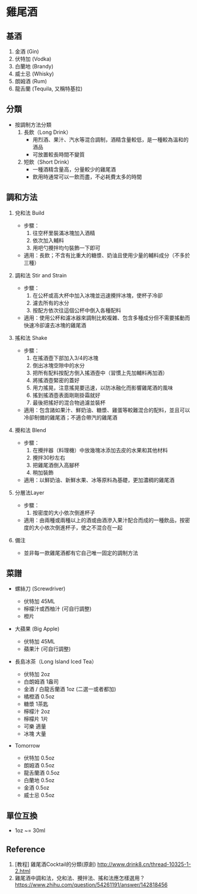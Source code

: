 # 雞尾酒

## 基酒

1. 金酒 (Gin)
2. 伏特加 (Vodka)
3. 白蘭地 (Brandy)
4. 威士忌 (Whisky)
5. 朗姆酒 (Rum)
6. 龍舌蘭 (Tequila, 又稱特基拉)

## 分類

* 按調制方法分類
    1. 長飲（Long Drink）
		* 用烈酒、果汁、汽水等混合調制，酒精含量較低，是一種較為溫和的酒品
		* 可放置較長時間不變質
	2. 短飲（Short Drink）
    	* 一種酒精含量高，分量較少的雞尾酒
    	* 飲用時通常可以一飲而盡，不必耗費太多的時間

## 調和方法

1. 兌和法 Build
	* 步驟：
		1. 往空杯里裝滿冰塊加入酒精
		2. 依次加入輔料
		3. 用吧勺攪拌均勻裝飾一下即可
	* 適用：長飲；不含有比重大的糖漿、奶油且使用少量的輔料成分（不多於三種）

2. 調和法 Stir and Strain
	* 步驟：
		1. 在公杯或高大杯中加入冰塊並迅速攪拌冰塊，使杯子冷卻
		2. 濾去所有的水分
		3. 按配方依次往這個公杯中倒入各種配料
	* 適用：使用公杯和濾冰器來調制比較複雜、包含多種成分但不需要搖動而快速冷卻濾去冰塊的雞尾酒

3. 搖和法 Shake
	* 步驟：
		1. 在搖酒壺下部加入3/4的冰塊
		2. 倒出冰塊空隙中的水分
		3. 把所有配料按配方倒入搖酒壺中（習慣上先加輔料再加酒）
		4. 將搖酒壺緊密的蓋好
		5. 用力搖晃，注意搖晃要迅速，以防冰融化而影響雞尾酒的風味
		6. 搖到搖酒壺表面剛剛掛霜就好
		7. 最後把搖好的混合物過濾並裝杯
	* 適用：包含諸如果汁、鮮奶油、糖漿、雞蛋等較難混合的配料，並且可以冷卻制備的雞尾酒；不適合帶汽的雞尾酒

4. 攪和法 Blend
	* 步驟：
		1. 在攪拌器（料理機）中放幾塊冰添加去皮的水果和其他材料
		2. 攪拌30秒左右
		3. 把雞尾酒倒入高腳杯
		4. 稍加裝飾
	* 適用：以鮮奶油、新鮮水果、冰等原料為基礎，更加濃稠的雞尾酒

5. 分層法Layer
	* 步驟：
		1. 按密度的大小依次倒進杯子
	* 適用：由兩種或兩種以上的酒或由酒滲入果汁配合而成的一種飲品，按密度的大小依次倒進杯子，使之不混合在一起

6. 備注
	* 並非每一款雞尾酒都有它自己唯一固定的調制方法

## 菜譜

* 螺絲刀 (Screwdriver)
	* 伏特加 45ML
	* 檸檬汁或西柚汁 (可自行調整)
	* 橙片

* 大蘋果 (Big Apple)
	* 伏特加 45ML
	* 蘋果汁 (可自行調整)

* 長島冰茶（Long Island Iced Tea）
	* 伏特加 2oz
	* 白朗姆酒	1盎司
	* 金酒 / 白龍舌蘭酒 1oz (二選一或者都加)
	* 橘橙酒 0.5oz
	* 糖漿 1茶匙
	* 檸檬汁 2oz
	* 檸檬片 1片
	* 可樂   適量
	* 冰塊   大量

* Tomorrow
	* 伏特加 0.5oz
	* 朗姆酒 0.5oz
	* 龍舌蘭酒 0.5oz
	* 白蘭地 0.5oz
	* 金酒 0.5oz
	* 威士忌 0.5oz

## 單位互換

* 1oz ~= 30ml

## Reference

1. [教程] 雞尾酒Cocktail的分類(原創) http://www.drink8.cn/thread-10325-1-2.html
2. 雞尾酒中調和法，兌和法、攪拌法、搖和法應怎樣選用？ https://www.zhihu.com/question/54261191/answer/142818456

